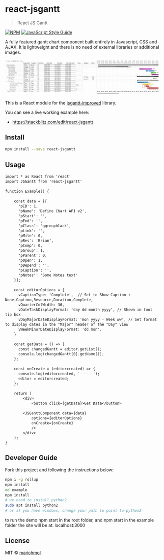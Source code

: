 # react-jsgantt

> React JS Gantt

[![NPM](https://img.shields.io/npm/v/react-jsgantt.svg)](https://www.npmjs.com/package/react-jsgantt) [![JavaScript Style Guide](https://img.shields.io/badge/code_style-standard-brightgreen.svg)](https://standardjs.com)

A fully featured gantt chart component built entirely in Javascript, CSS and AJAX. It is lightweight and there is no need of external libraries or additional images.

![Demo Image](/example/demo.gif)

This is a React module for the [jsgantt-improved](https://github.com/jsGanttImproved/jsgantt-improved) library.

You can see a live working example here:
* https://stackblitz.com/edit/react-jsgantt

## Install

```bash
npm install --save react-jsgantt
```

## Usage

```tsx
import * as React from 'react'
import JSGantt from 'react-jsgantt'

function Example() {

    const data = [{
      'pID': 1,
      'pName': 'Define Chart API v2',
      'pStart': '',
      'pEnd': '',
      'pClass': 'ggroupblack',
      'pLink': '',
      'pMile': 0,
      'pRes': 'Brian',
      'pComp': 0,
      'pGroup': 1,
      'pParent': 0,
      'pOpen': 1,
      'pDepend': '',
      'pCaption': '',
      'pNotes': 'Some Notes text'
    }];

    const editorOptions = {
      vCaptionType: 'Complete',  // Set to Show Caption : None,Caption,Resource,Duration,Complete,
      vQuarterColWidth: 36,
      vDateTaskDisplayFormat: 'day dd month yyyy', // Shown in tool tip box
      vDayMajorDateDisplayFormat: 'mon yyyy - Week ww', // Set format to display dates in the "Major" header of the "Day" view
      vWeekMinorDateDisplayFormat: 'dd mon',
    }

    const getData = () => {
      const changedGantt = editor.getList();
      console.log(changedGantt[0].getName());
    };

    const onCreate = (editorcreated) => {
      console.log(editorcreated, '------');
      editor = editorcreated;
    };
      
    return (
        <div>
            <button click={getData}>Get Data</button>

        <JSGanttComponent data={data} 
            options={editorOptions} 
            onCreate={onCreate}
            />
        </div>
    );
}
```

## Developer Guide

Fork this project and following the instructions below:

```sh
npm i -g rollup
npm install
cd example
npm install
# we need to install python2
sudo apt install python2
# or if you have windows, change your path to point to python2
```
to run the demo
npm start in the root folder, and npm start in the example folder
the site will be at: localhost:3000


## License

MIT © [mariohmol](https://github.com/mariohmol)
